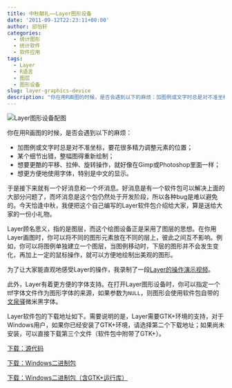 ```yaml
---
title: 中秋献礼——Layer图形设备
date: '2011-09-12T22:23:11+00:00'
author: 邱怡轩
categories:
  - 统计图形
  - 统计软件
  - 软件应用
tags:
  - Layer
  - R语言
  - 图层
  - 图形设备
slug: layer-graphics-device
description: "你在用R画图的时候，是否会遇到以下的麻烦：加图例或文字时总是对不准坐标，要花很多精力调整元素的位置；某个细节出错，整幅图得重新绘制；想要更酷的平移、拉伸、旋转操作，就好像在Gimp或Photoshop里面一样；想更方便地使用字体，特别是中文的显示。"
---
```


![Layer图形设备配图](https://uploads.cosx.org/2011/09/Festival2.png)
  
你在用R画图的时候，是否会遇到以下的麻烦：

  * 加图例或文字时总是对不准坐标，要花很多精力调整元素的位置；
  * 某个细节出错，整幅图得重新绘制；
  * 想要更酷的平移、拉伸、旋转操作，就好像在Gimp或Photoshop里面一样；
  * 想更方便地使用字体，特别是中文的显示。

于是接下来就有一个好消息和一个坏消息。好消息是有一个软件包可以解决上面的大部分问题了，而坏消息是这个包仍然处于开发阶段，所以各种bug是难以避免的。今天恰逢中秋，我便把这个自己编写的Layer软件包介绍给大家，算是送给大家的一份小礼物。

Layer顾名思义，指的是图层，而这个绘图设备正是采用了图层的思想。在你用Layer画图时，你可以将不同的图形元素放在不同的层上，彼此之间互不影响。例如，你可以将图例单独建立一个图层，当图例移动时，下层的图形并不会发生变化，再加上一定的鼠标操作，就可以方便地绘制出美观的图形。

为了让大家能直观地感受Layer的操作，我录制了一段[Layer的操作演示视频](http://v.youku.com/v_show/id_XMzAzNDkyNTU2)。

此外，Layer有着更方便的字体支持。在打开Layer图形设备时，你可以指定一个ttf字体文件作为图形字体的来源，如果参数为`NULL`，则图形会使用软件包自带的[文泉驿](http://wenq.org)微米黑字体。

Layer软件包的下载地址如下。需要说明的是，Layer需要GTK+环境的支持，对于Windows用户，如果你已经安装了GTK+环境，请选择第二个下载地址；如果尚未安装，可以直接下载第三个文件（软件包中附带了GTK+）。

[下载：源代码](http://yixuan.cos.name/cn/wp-content/uploads/2011/09/Layer_0.1-0.tar.gz)
  
[下载：Windows二进制包](http://yixuan.cos.name/cn/wp-content/uploads/2011/09/Layer_0.1-0.zip)
  
[下载：Windows二进制包（含GTK+运行库）](http://yixuan.cos.name/cn/wp-content/uploads/2011/09/Layer.zip)
